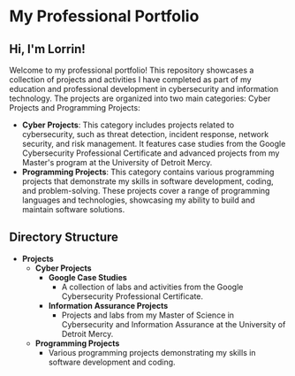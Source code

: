 # My Professional Portfolio

## Hi, I'm Lorrin!
Welcome to my professional portfolio! This repository showcases a collection of projects and activities I have completed as part of my education and professional development in cybersecurity and information technology. The projects are organized into two main categories: Cyber Projects and Programming Projects:
- **Cyber Projects**: This category includes projects related to cybersecurity, such as threat detection, incident response, network security, and risk management. It features case studies from the Google Cybersecurity Professional Certificate and advanced projects from my Master's program at the University of Detroit Mercy.
- **Programming Projects**: This category contains various programming projects that demonstrate my skills in software development, coding, and problem-solving. These projects cover a range of programming languages and technologies, showcasing my ability to build and maintain software solutions.

## Directory Structure
- **Projects**
  - **Cyber Projects**
    - **Google Case Studies**
      - A collection of labs and activities from the Google Cybersecurity Professional Certificate.
    - **Information Assurance Projects**
      - Projects and labs from my Master of Science in Cybersecurity and Information Assurance at the University of Detroit Mercy.
  - **Programming Projects**
    - Various programming projects demonstrating my skills in software development and coding.
